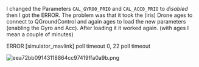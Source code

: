 I changed the Parameters
`CAL_GYRO0_PRIO` and `CAL_ACC0_PRIO` to *disabled* then I got the ERROR.
The problem was that it took the (iris) Drone ages to connect to QGroundControl and again ages to load the new parameters (enabling the Gyro and Acc). After loading it it worked again. (with ages I mean a couple of minutes)


ERROR [simulator_mavlink] poll timeout 0, 22
poll timeout

![eea72bb09143118864cc97419ffa0a9b.png](eea72bb09143118864cc97419ffa0a9b.png)